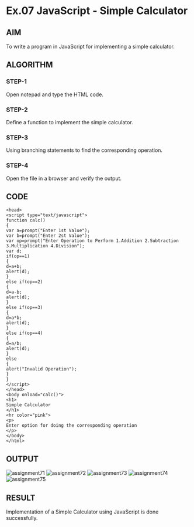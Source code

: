 # Ex.07 JavaScript - Simple Calculator
## AIM
  To write a program in JavaScript for implementing a simple calculator.

## ALGORITHM
### STEP-1
  Open notepad and type the HTML code.

### STEP-2
  Define a function to implement the simple calculator.

### STEP-3
  Using branching statements to find the corresponding operation.

### STEP-4
  Open the file in a browser and verify the output.
  
## CODE
```<html>
<head>
<script type="text/javascript">
function calc()
{
var a=prompt("Enter 1st Value");
var b=prompt("Enter 2st Value");
var op=prompt("Enter Operation to Perform 1.Addition 2.Subtraction 3.Multiplication 4.Division");
var d;
if(op==1)
{
d=a+b;
alert(d);
}
else if(op==2)
{
d=a-b;
alert(d);
}
else if(op==3)
{
d=a*b;
alert(d);
}
else if(op==4)
{
d=a/b;
alert(d);
}
else
{
alert("Invalid Operation");
}
}
</script>
</head>
<body onload="calc()">
<h1>
Simple Calculator
</h1>
<hr color="pink">
<p> 
Enter option for doing the corresponding operation
</p>
</body>
</html>
```


## OUTPUT
![assignment71](https://github.com/Sujitha73/Ex07_Web-Design/assets/129753050/ed6ac5cb-bab5-4e05-8737-9208b1297e50)
![assignment72](https://github.com/Sujitha73/Ex07_Web-Design/assets/129753050/bb14ffb9-eb8f-4d9c-a07b-5ad2c1706377)
![assignment73](https://github.com/Sujitha73/Ex07_Web-Design/assets/129753050/1d9a7e27-40b3-4dad-a69e-c297db4dae5a)
![assignment74](https://github.com/Sujitha73/Ex07_Web-Design/assets/129753050/35a61c4c-cfce-49ab-8c58-7f0a521956a1)
![assignment75](https://github.com/Sujitha73/Ex07_Web-Design/assets/129753050/71d02a26-8c21-471f-be9e-9ca3eb5a1f88)


## RESULT
  Implementation of a Simple Calculator using JavaScript is done successfully.
